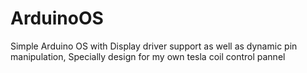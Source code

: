 # ArduinoOS
Simple Arduino OS with  Display driver support as well as dynamic pin manipulation, Specially design for my own tesla coil control pannel
